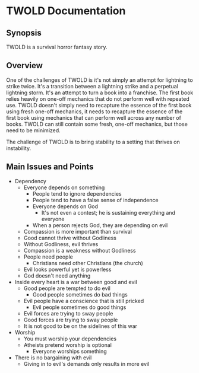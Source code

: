 # TWOLD Documentation

## Synopsis

TWOLD is a survival horror fantasy story.

## Overview

One of the challenges of TWOLD is it's not simply an attempt for lightning to strike twice.  It's a transition between a lightning strike and a perpetual lightning storm.  It's an attempt to turn a book into a franchise.  The first book relies heavily on one-off mechanics that do not perform well with repeated use.  TWOLD doesn't simply need to recapture the essence of the first book using fresh one-off mechanics, it needs to recapture the essence of the first book using mechanics that can perform well across any number of books.  TWOLD can still contain some fresh, one-off mechanics, but those need to be minimized.

The challenge of TWOLD is to bring stability to a setting that thrives on instability.

## Main Issues and Points

- Dependency
  - Everyone depends on something
    - People tend to ignore dependencies
    - People tend to have a false sense of independence
    - Everyone depends on God
      - It's not even a contest; he is sustaining everything and everyone
    - When a person rejects God, they are depending on evil
  - Compassion is more important than survival
  - Good cannot thrive without Godliness
  - Without Godliness, evil thrives
  - Compassion is a weakness without Godliness
  - People need people
    - Christians need other Christians (the church)
  - Evil looks powerful yet is powerless
  - God doesn't need anything
- Inside every heart is a war between good and evil
  - Good people are tempted to do evil
    - Good people sometimes do bad things
  - Evil people have a conscience that is still pricked
    - Evil people sometimes do good things
  - Evil forces are trying to sway people
  - Good forces are trying to sway people
  - It is not good to be on the sidelines of this war
- Worship
  - You must worship your dependencies
  - Atheists pretend worship is optional
    - Everyone worships something
- There is no bargaining with evil
  - Giving in to evil's demands only results in more evil

